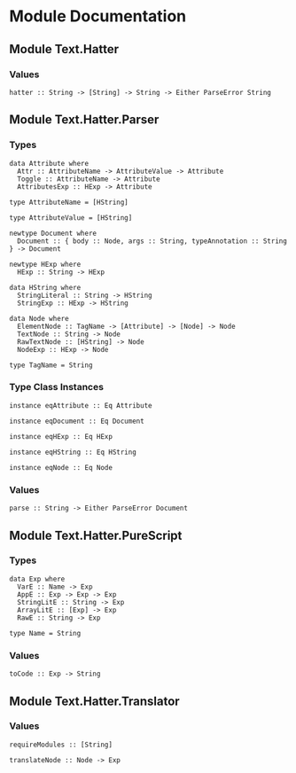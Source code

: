 # Module Documentation

## Module Text.Hatter

### Values

    hatter :: String -> [String] -> String -> Either ParseError String


## Module Text.Hatter.Parser

### Types

    data Attribute where
      Attr :: AttributeName -> AttributeValue -> Attribute
      Toggle :: AttributeName -> Attribute
      AttributesExp :: HExp -> Attribute

    type AttributeName = [HString]

    type AttributeValue = [HString]

    newtype Document where
      Document :: { body :: Node, args :: String, typeAnnotation :: String } -> Document

    newtype HExp where
      HExp :: String -> HExp

    data HString where
      StringLiteral :: String -> HString
      StringExp :: HExp -> HString

    data Node where
      ElementNode :: TagName -> [Attribute] -> [Node] -> Node
      TextNode :: String -> Node
      RawTextNode :: [HString] -> Node
      NodeExp :: HExp -> Node

    type TagName = String


### Type Class Instances

    instance eqAttribute :: Eq Attribute

    instance eqDocument :: Eq Document

    instance eqHExp :: Eq HExp

    instance eqHString :: Eq HString

    instance eqNode :: Eq Node


### Values

    parse :: String -> Either ParseError Document


## Module Text.Hatter.PureScript

### Types

    data Exp where
      VarE :: Name -> Exp
      AppE :: Exp -> Exp -> Exp
      StringLitE :: String -> Exp
      ArrayLitE :: [Exp] -> Exp
      RawE :: String -> Exp

    type Name = String


### Values

    toCode :: Exp -> String


## Module Text.Hatter.Translator

### Values

    requireModules :: [String]

    translateNode :: Node -> Exp



